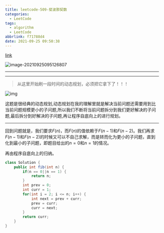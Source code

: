 ```yaml
---
title: leetcode-509-斐波那契数
categories:
  - LeetCode
tags:
  - algorithm
  - LeetCode
abbrlink: f71788d4
date: 2021-09-25 09:50:38
---
```


[link](https://leetcode-cn.com/problems/fibonacci-number/)

![image-20210925095126807](https://gitee.com/cao_ziqiang/img/raw/master/20210925095126.png)

<hr/>

<hr/>

> 从这里开始刷一段时间的动态规划，必须把它拿下了！！！

![img](https://gitee.com/cao_ziqiang/img/raw/master/20210925095306.gif)

这题是很经典的动态规划,动态规划在我的理解里就是解决当前问题还需要用到比当前问题规模更小的子问题,所以我们不断将当前问题拆分到我们更好解决的子问题,最后拆分到好解决的子问题,再让程序自底向上的进行规划。

<hr/>

回到问题就是，我们要求$F(n)$，而$F(n)$的值依赖于$F(n-1)$和$F(n-2)$。我们再求$F(n-1)$和$F(n-2)$的时候又可以不自己求解，而是转而化为更小的子问题，直到化到最小的子问题，即题目给出的$n=0$和$n=1$的情况。

再由程序自底向上的归纳。

```java
class Solution {
    public int fib(int n) {
        if(n == 0||n == 1) {
            return n;
        }
        int prev = 0;
        int curr = 1;
        for(int i = 2; i <= n; i++) {
            int next = prev + curr;
            prev = curr;
            curr = next; 
        }
        return curr;
    }
}
```

